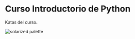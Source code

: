 # Curso Introductorio de Python

Katas del curso.

![solarized palette](https://miro.medium.com/max/560/1*-jfnkT8dBbPFXgH0REfWYA.png)
